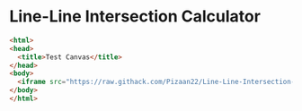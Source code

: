 # Line-Line Intersection Calculator
```html
<html>
<head>
  <title>Test Canvas</title>
</head>
<body>
  <iframe src="https://raw.githack.com/Pizaan22/Line-Line-Intersection-Calculator/main/testCanvas.html" frameborder="0" width="100%" height="800px"></iframe>
</body>
</html>

